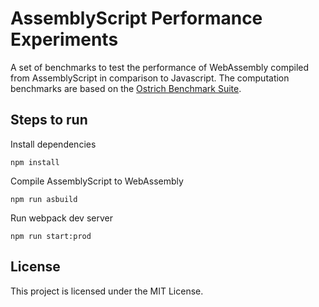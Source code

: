 # AssemblyScript Performance Experiments

A set of benchmarks to test the performance of WebAssembly compiled from AssemblyScript
in comparison to Javascript. The computation benchmarks are based on the [Ostrich Benchmark Suite](https://github.com/Sable/Ostrich).

## Steps to run

Install dependencies

`npm install`

Compile AssemblyScript to WebAssembly

`npm run asbuild`

Run webpack dev server

`npm run start:prod`

## License
This project is licensed under the MIT License.